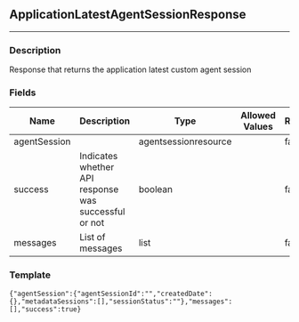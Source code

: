 ## ApplicationLatestAgentSessionResponse
---
### Description
Response that returns the application latest custom agent session
### Fields
| Name | Description | Type | Allowed Values | Required |
| ---- | ----------- | ---- | -------------- | -------- |
| agentSession |  | agentsessionresource |  | false |
| success | Indicates whether API response was successful or not | boolean |  | false |
| messages | List of messages | list |  | false |
### Template
```
{"agentSession":{"agentSessionId":"","createdDate":{},"metadataSessions":[],"sessionStatus":""},"messages":[],"success":true}
```
